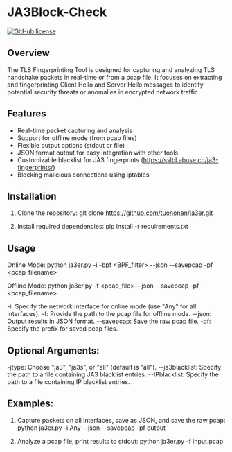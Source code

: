 # JA3Block-Check

[![GitHub license](https://img.shields.io/badge/license-MIT-blue.svg)](https://github.com/tuononen/ja3er/blob/main/LICENSE)

## Overview

The TLS Fingerprinting Tool is designed for capturing and analyzing TLS handshake packets in real-time or from a pcap file. It focuses on extracting and fingerprinting Client Hello and Server Hello messages to identify potential security threats or anomalies in encrypted network traffic.

## Features

- Real-time packet capturing and analysis
- Support for offline mode (from pcap files)
- Flexible output options (stdout or file)
- JSON format output for easy integration with other tools
- Customizable blacklist for JA3 fingerprints (https://sslbl.abuse.ch/ja3-fingerprints/)
- Blocking malicious connections using iptables

## Installation

1. Clone the repository:
   git clone https://github.com/tuononen/ja3er.git

2. Install required dependencies:
   pip install -r requirements.txt

## Usage
Online Mode:
python ja3er.py -i <interface> -bpf <BPF_filter> --json --savepcap -pf <pcap_filename>

Offline Mode:
python ja3er.py -f <pcap_file> --json --savepcap -pf <pcap_filename>

-i: Specify the network interface for online mode (use "Any" for all interfaces).
-f: Provide the path to the pcap file for offline mode.
--json: Output results in JSON format.
--savepcap: Save the raw pcap file.
-pf: Specify the prefix for saved pcap files.

## Optional Arguments:

-jtype: Choose "ja3", "ja3s", or "all" (default is "all").
--ja3blacklist: Specify the path to a file containing JA3 blacklist entries.
--IPblacklist: Specify the path to a file containing IP blacklist entries.

## Examples:

1. Capture packets on all interfaces, save as JSON, and save the raw pcap:
    python ja3er.py -i Any --json --savepcap -pf output
   
2. Analyze a pcap file, print results to stdout:
   python ja3er.py -f input.pcap











